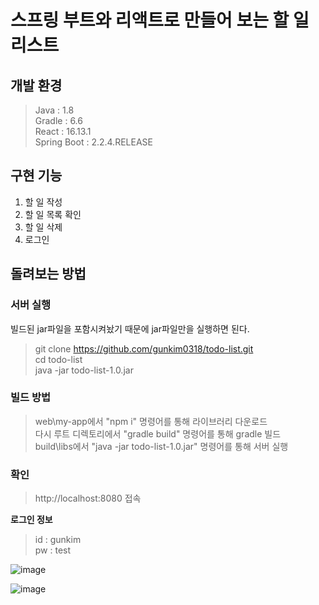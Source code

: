 # 스프링 부트와 리액트로 만들어 보는 할 일 리스트

## 개발 환경

> Java : 1.8  
> Gradle : 6.6  
> React : 16.13.1  
> Spring Boot : 2.2.4.RELEASE

## 구현 기능

1. 할 일 작성
2. 할 일 목록 확인
3. 할 일 삭제
4. 로그인

## 돌려보는 방법

### 서버 실행

빌드된 jar파일을 포함시켜놨기 때문에 jar파일만을 실행하면 된다.

> git clone https://github.com/gunkim0318/todo-list.git  
> cd todo-list  
> java -jar todo-list-1.0.jar

### 빌드 방법

> web\my-app에서 "npm i" 명령어를 통해 라이브러리 다운로드  
> 다시 루트 디렉토리에서 "gradle build" 명령어를 통해 gradle 빌드  
> build\libs에서 "java -jar todo-list-1.0.jar" 명령어를 통해 서버 실행

### 확인

> http://localhost:8080 접속

**로그인 정보**

> id : gunkim  
> pw : test

![image](https://user-images.githubusercontent.com/45007556/92085569-fb7ff100-ee03-11ea-843c-fd846c253519.png)

![image](https://user-images.githubusercontent.com/45007556/92085903-6d583a80-ee04-11ea-8cc7-337db3f1676d.png)
